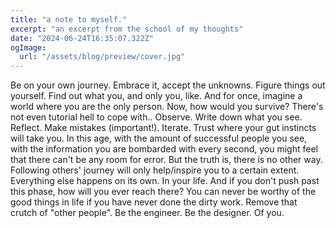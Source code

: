 ```yaml
---
title: "a note to myself."
excerpt: "an excerpt from the school of my thoughts"
date: "2024-06-24T16:35:07.322Z"
ogImage:
  url: "/assets/blog/preview/cover.jpg"
---
```


Be on your own journey. Embrace it, accept the unknowns. Figure things out yourself. Find out what you, and only you, like. And for once, imagine a world where you are the only person. Now, how would you survive? There's not even tutorial hell to cope with.. Observe. Write down what you see. Reflect. Make mistakes (important!). Iterate. Trust where your gut instincts will take you. In this age, with the amount of successful people you see, with the information you are bombarded with every second, you might feel that there can't be any room for error. But the truth is, there is no other way. Following others' journey will only help/inspire you to a certain extent. Everything else happens on its own. In your life. And if you don't push past this phase, how will you ever reach there? You can never be worthy of the good things in life if you have never done the dirty work. Remove that crutch of "other people". Be the engineer. Be the designer. Of you.  
